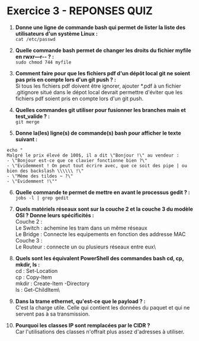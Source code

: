 # Exercice 3 - REPONSES QUIZ

1. __Donne une ligne de commande bash qui permet de lister la liste des utilisateurs d'un système Linux :__\
`cat /etc/passwd`

2. __Quelle commande bash permet de changer les droits du fichier myfile en rwxr—r-- ? :__\
`sudo chmod 744 myfile`

3. __Comment faire pour que les fichiers pdf d'un dépôt local git ne soient pas pris en compte lors d'un git push ? :__\
Si tous les fichiers pdf doivent être ignorer, ajouter *.pdf à un fichier .gitignore situé dans le dépot local devrait permettre d'éviter que les fichiers pdf soient pris en compte lors d'un git push.

4. __Quelles commandes git utiliser pour fusionner les branches main et test_valide ? :__\
`git merge` 

5. __Donne la(les) ligne(s) de commande(s) bash pour afficher le texte suivant :__
```
echo "
Malgré le prix élevé de 100$, il a dit \"Bonjour !\" au vendeur :
- \"Bonjour est-ce que ce clavier fonctionne bien ?\"
- \"Evidemment ! On peut tout écrire avec, que ce soit des pipe | ou bien des backslash \\\\\\ !\"
- \"Même des tildes ~ ?\"
- \"Evidemment !\""
```
6. __Quelle commande te permet de mettre en avant le processus gedit ? :__\
`jobs -l | grep gedit`

7. __Quels matériels réseaux sont sur la couche 2 et la couche 3 du modèle OSI ? Donne leurs spécificités :__\
Couche 2 :\
Le Switch : achemine les tram dans un même réseaux\
Le Bridge : Connecte les equipements en fonction des addresse MAC\
Couche 3 :\
Le Routeur : connecte un ou plusieurs réseaux entre eux\
 
8. __Quels sont les équivalent PowerShell des commandes bash cd, cp, mkdir, ls :__ \
cd : Set-Location\
cp : Copy-Item\
mkdir : Create-Item -Directory\
ls : Get-ChildItem\

9. __Dans la trame ethernet, qu'est-ce que le payload ? :__\
C'est la charge utile. Celle qui contient les données du paquet et qui ne servent pas à sa transmission.

10. __Pourquoi les classes IP sont remplacées par le CIDR ?__\
Car l'utilisations des classes n'offrait plus assez d'adresses à utiliser.
